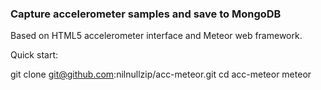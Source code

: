 ### Capture accelerometer samples and save to MongoDB

Based on HTML5 accelerometer interface and Meteor web framework.

Quick start:

git clone git@github.com:nilnullzip/acc-meteor.git
cd acc-meteor
meteor
